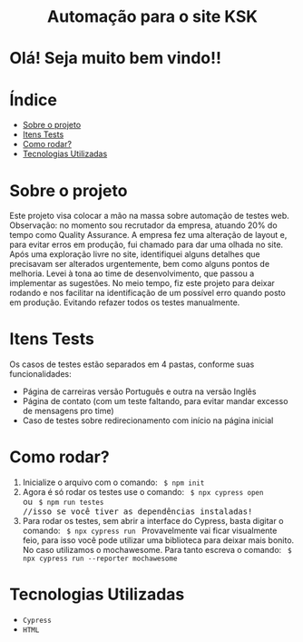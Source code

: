 <h1 align="center"> Automação para o site KSK </h1>

<h1> Olá! Seja muito bem vindo!! </h1>

# Índice
* [Sobre o projeto](https://github.com/yohanlimapo/automation-ksk-site/blob/main/README.md#sobre-o-projeto)
* [Itens Tests](https://github.com/yohanlimapo/automation-ksk-site/blob/main/README.md#itens-tests)
* [Como rodar?](https://github.com/yohanlimapo/automation-ksk-site/blob/main/README.md#como-rodar)
* [Tecnologias Utilizadas](https://github.com/yohanlimapo/automation-ksk-site/blob/main/README.md#tecnologias-utilizadas)

# Sobre o projeto

Este projeto visa colocar a mão na massa sobre automação de testes web. Observação: no momento sou recrutador da empresa, atuando 20% do tempo como Quality Assurance.
A empresa fez uma alteração de layout e, para evitar erros em produção, fui chamado para dar uma olhada no site.
Após uma exploração livre no site, identifiquei alguns detalhes que precisavam ser alterados urgentemente, bem como alguns pontos de melhoria. Levei à tona ao time de desenvolvimento, que passou a implementar as sugestões.
No meio tempo, fiz este projeto para deixar rodando e nos facilitar na identificação de um possível erro quando posto em produção. Evitando refazer todos os testes manualmente.

# Itens Tests

Os casos de testes estão separados em 4 pastas, conforme suas funcionalidades:
* Página de carreiras versão Português e outra na versão Inglês
* Página de contato (com um teste faltando, para evitar mandar excesso de mensagens pro time)
* Caso de testes sobre redirecionamento com início na página inicial

# Como rodar?

1. Inicialize o arquivo com o comando:
        <code> $ npm init </code>
2. Agora é só rodar os testes use o comando:
        <code> $ npx cypress open </code>
    ou
        <code> $ npm run testes </code>
        <br><samp>//isso se você tiver as dependências instaladas!</samp>
3. Para rodar os testes, sem abrir a interface do Cypress, basta digitar o comando:
        <code> $ npx cypress run </code>
    Provavelmente vai ficar visualmente feio, para isso você pode utilizar uma biblioteca para deixar mais bonito. No caso utilizamos o mochawesome. Para tanto escreva o comando:
        <code> $ npx cypress run --reporter mochawesome </code>

# Tecnologias Utilizadas
- ``Cypress``
- ``HTML``